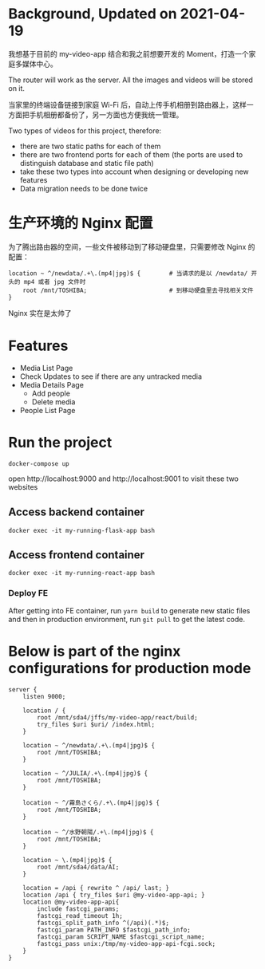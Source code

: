 # Background, Updated on 2021-04-19
我想基于目前的 my-video-app 结合和我之前想要开发的 Moment，打造一个家庭多媒体中心。

The router will work as the server. All the images and videos will be stored on it.

当家里的终端设备链接到家庭 Wi-Fi 后，自动上传手机相册到路由器上，这样一方面把手机相册都备份了，另一方面也方便我统一管理。

Two types of videos for this project, therefore:
* there are two static paths for each of them
* there are two frontend ports for each of them (the ports are used to distinguish database and static file path)
* take these two types into account when designing or developing new features
* Data migration needs to be done twice

# 生产环境的 Nginx 配置
为了腾出路由器的空间，一些文件被移动到了移动硬盘里，只需要修改 Nginx 的配置：
```
location ~ ^/newdata/.+\.(mp4|jpg)$ {        # 当请求的是以 /newdata/ 开头的 mp4 或者 jpg 文件时
    root /mnt/TOSHIBA;                       # 到移动硬盘里去寻找相关文件
}
```
Nginx 实在是太帅了

# Features
* Media List Page
* Check Updates to see if there are any untracked media
* Media Details Page
  * Add people
  * Delete media
* People List Page

# Run the project 
```
docker-compose up
```
open http://localhost:9000 and http://localhost:9001 to visit these two websites

## Access backend container
```
docker exec -it my-running-flask-app bash
```

## Access frontend container
```
docker exec -it my-running-react-app bash
```

### Deploy FE
After getting into FE container, run `yarn build` to generate new static files and then in production environment, run `git pull` to get the latest code.

# Below is part of the nginx configurations for production mode
```
server {
    listen 9000;

    location / {
        root /mnt/sda4/jffs/my-video-app/react/build;
        try_files $uri $uri/ /index.html;
    }

    location ~ ^/newdata/.+\.(mp4|jpg)$ {
        root /mnt/TOSHIBA;
    }

    location ~ ^/JULIA/.+\.(mp4|jpg)$ {
        root /mnt/TOSHIBA;
    }

    location ~ ^/霧島さくら/.+\.(mp4|jpg)$ {
        root /mnt/TOSHIBA;
    }

    location ~ ^/水野朝陽/.+\.(mp4|jpg)$ {
        root /mnt/TOSHIBA;
    }

    location ~ \.(mp4|jpg)$ {
        root /mnt/sda4/data/AI;
    }

    location = /api { rewrite ^ /api/ last; }
    location /api { try_files $uri @my-video-app-api; }
    location @my-video-app-api{
        include fastcgi_params;
        fastcgi_read_timeout 1h;
        fastcgi_split_path_info ^(/api)(.*)$;
        fastcgi_param PATH_INFO $fastcgi_path_info;
        fastcgi_param SCRIPT_NAME $fastcgi_script_name;
        fastcgi_pass unix:/tmp/my-video-app-api-fcgi.sock;
    }
}
```
